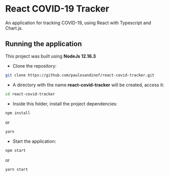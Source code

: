# React COVID-19 Tracker

An application for tracking COVID-19, using React with Typescript and Chart.js.

## Running the application

This project was built using **NodeJs 12.16.3**

- Clone the repository:

```bash
git clone https://github.com/paulosandinof/react-covid-tracker.git
```

- A directory with the name **react-covid-tracker** will be created, access it:

```bash
cd react-covid-tracker
```

- Inside this folder, install the project dependencies:

```bash
npm install
```

or

```bash
yarn
```

- Start the application:

```bash
npm start
```

or

```bash
yarn start
```
